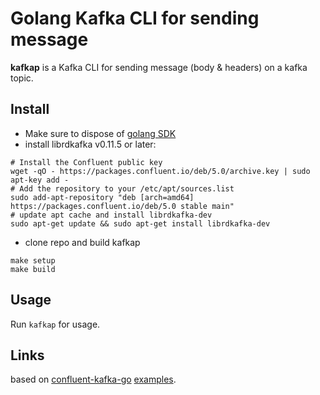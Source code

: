 Golang Kafka CLI for sending message
====================================
**kafkap** is a Kafka CLI for sending message (body & headers) on a kafka topic.

Install
-------
* Make sure to dispose of [golang SDK](https://github.com/golang/go/wiki/Ubuntu)
* install  librdkafka v0.11.5 or later:
```
# Install the Confluent public key
wget -qO - https://packages.confluent.io/deb/5.0/archive.key | sudo apt-key add -
# Add the repository to your /etc/apt/sources.list 
sudo add-apt-repository "deb [arch=amd64] https://packages.confluent.io/deb/5.0 stable main"
# update apt cache and install librdkafka-dev
sudo apt-get update && sudo apt-get install librdkafka-dev
```
* clone repo and build kafkap
```
make setup
make build
```

Usage
-----
Run `kafkap` for usage. 

Links
-----
based on [confluent-kafka-go](https://github.com/confluentinc/confluent-kafka-go) [examples](https://github.com/confluentinc/confluent-kafka-go/blob/master/examples/producer_example/producer_example.go).
